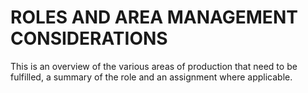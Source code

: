 # ROLES AND AREA MANAGEMENT CONSIDERATIONS
This is an overview of the various areas of production that need to be fulfilled, a summary of the role and an assignment where applicable.

